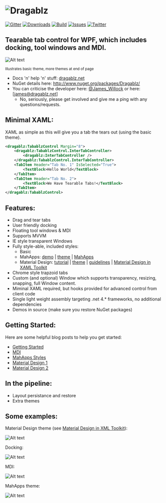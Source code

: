 ![Dragablz](https://dragablz.files.wordpress.com/2015/01/dragablztext22.png "Dragablz")
========
[![Gitter](https://img.shields.io/badge/Gitter-Join%20Chat-green.svg?style=flat-square)](https://gitter.im/ButchersBoy/Dragablz?utm_source=badge&utm_medium=badge&utm_campaign=pr-badge&utm_content=badge)
[![Downloads](https://img.shields.io/nuget/dt/Dragablz.svg?style=flat-square)](http://www.nuget.org/packages/Dragablz/)
[![Build](https://img.shields.io/appveyor/ci/ButchersBoy/dragablz.svg?style=flat-square)](https://ci.appveyor.com/project/ButchersBoy/dragablz)
[![Issues](https://img.shields.io/github/issues/ButchersBoy/MaterialDesignInXamlToolkit.svg?style=flat-square)](https://github.com/ButchersBoy/Dragablz/issues)
[![Twitter](https://img.shields.io/badge/twitter-%40james__willock-55acee.svg?style=flat-square)](https://twitter.com/James_Willock)
## Tearable tab control for WPF, which includes docking, tool windows and MDI.

![Alt text](http://dragablz.files.wordpress.com/2014/11/dragablztearout.gif "Demo shot")

<sup>Illustrates basic theme, more themes at end of page</sup>

- Docs 'n' help 'n' stuff: [dragablz.net](http://dragablz.net/)
- NuGet details here: http://www.nuget.org/packages/Dragablz/
- You can criticise the developer here: [@James_Willock](http://twitter.com/James_Willock) or here: [james@dragablz.net]
  - No, seriously, please get involved and give me a ping with any questions/requests.

## Minimal XAML:

XAML as simple as this will give you a tab the tears out (using the basic theme).  

```xml
<dragablz:TabablzControl Margin="8">
    <dragablz:TabablzControl.InterTabController>
        <dragablz:InterTabController />
    </dragablz:TabablzControl.InterTabController>
    <TabItem Header="Tab No. 1" IsSelected="True">
        <TextBlock>Hello World</TextBlock>
    </TabItem>
    <TabItem Header="Tab No. 2">
        <TextBlock>We Have Tearable Tabs!</TextBlock>
    </TabItem>
</dragablz:TabablzControl>
```
## Features:

- Drag and tear tabs
- User friendly docking
- Floating tool windows & MDI
- Supports MVVM
- IE style transparent Windows
- Fully style-able, included styles:
  - Basic
  - MahApps: [demo](https://github.com/ButchersBoy/DragablzMeetzMahApps) | [theme](https://github.com/ButchersBoy/Dragablz/blob/master/Dragablz/Themes/MahApps.xaml) |  [MahApps](https://github.com/MahApps/MahApps.Metro)
  - Material Design: [tutorial](http://dragablz.net/2015/02/09/how-to-use-the-material-design-theme-with-dragablz-tab-controlgithub/) | [theme](https://github.com/ButchersBoy/Dragablz/blob/master/Dragablz/Themes/MaterialDesign.xaml) |  [guidelines](http://www.google.co.uk/design/spec/style/color.html#color-ui-color-application) | [Material Design in XAML Toolkit](https://github.com/ButchersBoy/MaterialDesignInXamlToolkit)
- Chrome style trapzoid tabs
- Custom (and optional) Window which supports transparency, resizing, snapping, full Window content.
- Miminal XAML required, but hooks provided for advanced control from client code
- Single light weight assembly targeting .net 4.* frameworks, no additional dependencies
- Demos in source (make sure you restore NuGet packages)

## Getting Started:

Here are some helpful blog posts to help you get started:
 - [Getting Started](http://dragablz.net/2014/11/18/getting-started-with-dragablz-tabablzcontrol/)
 - [MDI](http://dragablz.net/2015/01/26/mdi-in-wpf-via-dragablz/)
 - [MahApps Styles](http://dragablz.net/2015/01/06/dragablz-meets-mahapps/)
 - [Material Design 1](http://dragablz.net/2015/02/09/how-to-use-the-material-design-theme-with-dragablz-tab-controlgithub/)
 - [Material Design 2](http://dragablz.net/2015/02/25/material-design-in-xaml-mash-up/)


## In the pipeline:

- Layout persistance and restore
- Extra themes

## Some examples:

Material Design theme (see [Material Design in XML Toolkit](https://github.com/ButchersBoy/MaterialDesignInXamlToolkit)):

![Alt text](https://raw.githubusercontent.com/ButchersBoy/MaterialDesignInXamlToolkit/master/web/images/MashUp.gif "Material Design style")

Docking:

![Alt text](http://dragablz.files.wordpress.com/2014/11/dockablzone1.gif "Docking demo")

MDI:

![Alt text](https://dragablz.files.wordpress.com/2015/01/mdidemo2.gif "MDI demo")

MahApps theme:

![Alt text](https://dragablz.files.wordpress.com/2015/02/mahappsstylez2.gif "MahApps style")


